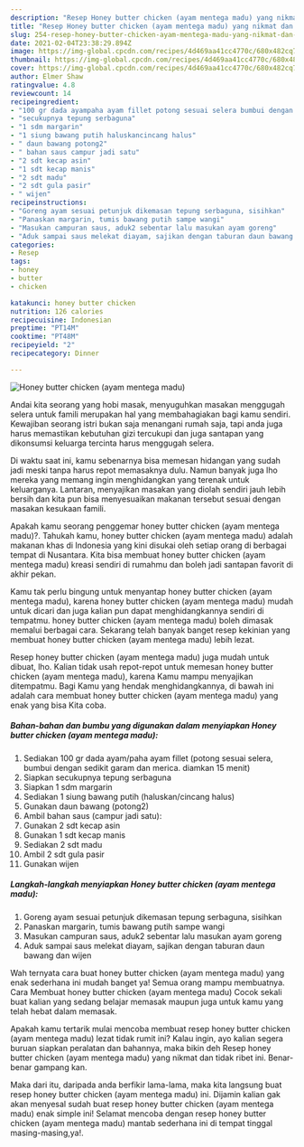 ```yaml
---
description: "Resep Honey butter chicken (ayam mentega madu) yang nikmat dan Mudah Dibuat"
title: "Resep Honey butter chicken (ayam mentega madu) yang nikmat dan Mudah Dibuat"
slug: 254-resep-honey-butter-chicken-ayam-mentega-madu-yang-nikmat-dan-mudah-dibuat
date: 2021-02-04T23:38:29.894Z
image: https://img-global.cpcdn.com/recipes/4d469aa41cc4770c/680x482cq70/honey-butter-chicken-ayam-mentega-madu-foto-resep-utama.jpg
thumbnail: https://img-global.cpcdn.com/recipes/4d469aa41cc4770c/680x482cq70/honey-butter-chicken-ayam-mentega-madu-foto-resep-utama.jpg
cover: https://img-global.cpcdn.com/recipes/4d469aa41cc4770c/680x482cq70/honey-butter-chicken-ayam-mentega-madu-foto-resep-utama.jpg
author: Elmer Shaw
ratingvalue: 4.8
reviewcount: 14
recipeingredient:
- "100 gr dada ayampaha ayam fillet potong sesuai selera bumbui dengan sedikit garam dan merica diamkan 15 menit"
- "secukupnya tepung serbaguna"
- "1 sdm margarin"
- "1 siung bawang putih haluskancincang halus"
- " daun bawang potong2"
- " bahan saus campur jadi satu"
- "2 sdt kecap asin"
- "1 sdt kecap manis"
- "2 sdt madu"
- "2 sdt gula pasir"
- " wijen"
recipeinstructions:
- "Goreng ayam sesuai petunjuk dikemasan tepung serbaguna, sisihkan"
- "Panaskan margarin, tumis bawang putih sampe wangi"
- "Masukan campuran saus, aduk2 sebentar lalu masukan ayam goreng"
- "Aduk sampai saus melekat diayam, sajikan dengan taburan daun bawang dan wijen"
categories:
- Resep
tags:
- honey
- butter
- chicken

katakunci: honey butter chicken 
nutrition: 126 calories
recipecuisine: Indonesian
preptime: "PT14M"
cooktime: "PT48M"
recipeyield: "2"
recipecategory: Dinner

---
```



![Honey butter chicken (ayam mentega madu)](https://img-global.cpcdn.com/recipes/4d469aa41cc4770c/680x482cq70/honey-butter-chicken-ayam-mentega-madu-foto-resep-utama.jpg)

Andai kita seorang yang hobi masak, menyuguhkan masakan menggugah selera untuk famili merupakan hal yang membahagiakan bagi kamu sendiri. Kewajiban seorang istri bukan saja menangani rumah saja, tapi anda juga harus memastikan kebutuhan gizi tercukupi dan juga santapan yang dikonsumsi keluarga tercinta harus menggugah selera.

Di waktu  saat ini, kamu sebenarnya bisa memesan hidangan yang sudah jadi meski tanpa harus repot memasaknya dulu. Namun banyak juga lho mereka yang memang ingin menghidangkan yang terenak untuk keluarganya. Lantaran, menyajikan masakan yang diolah sendiri jauh lebih bersih dan kita pun bisa menyesuaikan makanan tersebut sesuai dengan masakan kesukaan famili. 



Apakah kamu seorang penggemar honey butter chicken (ayam mentega madu)?. Tahukah kamu, honey butter chicken (ayam mentega madu) adalah makanan khas di Indonesia yang kini disukai oleh setiap orang di berbagai tempat di Nusantara. Kita bisa membuat honey butter chicken (ayam mentega madu) kreasi sendiri di rumahmu dan boleh jadi santapan favorit di akhir pekan.

Kamu tak perlu bingung untuk menyantap honey butter chicken (ayam mentega madu), karena honey butter chicken (ayam mentega madu) mudah untuk dicari dan juga kalian pun dapat menghidangkannya sendiri di tempatmu. honey butter chicken (ayam mentega madu) boleh dimasak memalui berbagai cara. Sekarang telah banyak banget resep kekinian yang membuat honey butter chicken (ayam mentega madu) lebih lezat.

Resep honey butter chicken (ayam mentega madu) juga mudah untuk dibuat, lho. Kalian tidak usah repot-repot untuk memesan honey butter chicken (ayam mentega madu), karena Kamu mampu menyajikan ditempatmu. Bagi Kamu yang hendak menghidangkannya, di bawah ini adalah cara membuat honey butter chicken (ayam mentega madu) yang enak yang bisa Kita coba.

<!--inarticleads1-->

##### Bahan-bahan dan bumbu yang digunakan dalam menyiapkan Honey butter chicken (ayam mentega madu):

1. Sediakan 100 gr dada ayam/paha ayam fillet (potong sesuai selera, bumbui dengan sedikit garam dan merica. diamkan 15 menit)
1. Siapkan secukupnya tepung serbaguna
1. Siapkan 1 sdm margarin
1. Sediakan 1 siung bawang putih (haluskan/cincang halus)
1. Gunakan  daun bawang (potong2)
1. Ambil  bahan saus (campur jadi satu):
1. Gunakan 2 sdt kecap asin
1. Gunakan 1 sdt kecap manis
1. Sediakan 2 sdt madu
1. Ambil 2 sdt gula pasir
1. Gunakan  wijen




<!--inarticleads2-->

##### Langkah-langkah menyiapkan Honey butter chicken (ayam mentega madu):

1. Goreng ayam sesuai petunjuk dikemasan tepung serbaguna, sisihkan
1. Panaskan margarin, tumis bawang putih sampe wangi
1. Masukan campuran saus, aduk2 sebentar lalu masukan ayam goreng
1. Aduk sampai saus melekat diayam, sajikan dengan taburan daun bawang dan wijen




Wah ternyata cara buat honey butter chicken (ayam mentega madu) yang enak sederhana ini mudah banget ya! Semua orang mampu membuatnya. Cara Membuat honey butter chicken (ayam mentega madu) Cocok sekali buat kalian yang sedang belajar memasak maupun juga untuk kamu yang telah hebat dalam memasak.

Apakah kamu tertarik mulai mencoba membuat resep honey butter chicken (ayam mentega madu) lezat tidak rumit ini? Kalau ingin, ayo kalian segera buruan siapkan peralatan dan bahannya, maka bikin deh Resep honey butter chicken (ayam mentega madu) yang nikmat dan tidak ribet ini. Benar-benar gampang kan. 

Maka dari itu, daripada anda berfikir lama-lama, maka kita langsung buat resep honey butter chicken (ayam mentega madu) ini. Dijamin kalian gak akan menyesal sudah buat resep honey butter chicken (ayam mentega madu) enak simple ini! Selamat mencoba dengan resep honey butter chicken (ayam mentega madu) mantab sederhana ini di tempat tinggal masing-masing,ya!.

